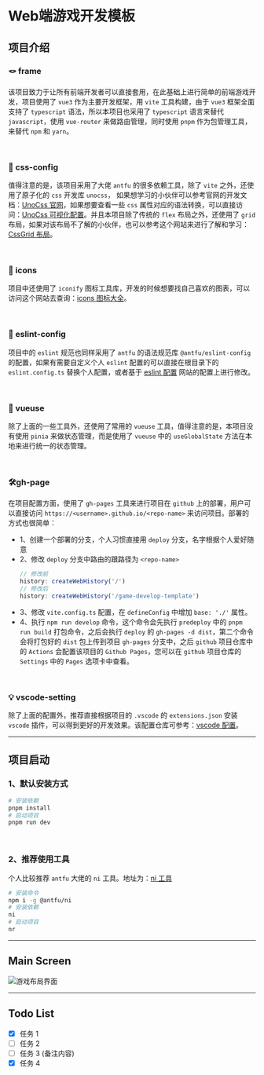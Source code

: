 # Web端游戏开发模板

## 项目介绍

### 🪢 frame
该项目致力于让所有前端开发者可以直接套用，在此基础上进行简单的前端游戏开发，项目使用了 `vue3` 作为主要开发框架，用 `vite` 工具构建，由于 `vue3` 框架全面支持了 `typescript` 语法，所以本项目也采用了 `typescript` 语言来替代 `javascript`，使用 `vue-router` 来做路由管理，同时使用 `pnpm` 作为包管理工具，来替代 `npm` 和 `yarn`。

<br />

### 🎀 css-config
值得注意的是，该项目采用了大佬 `antfu` 的很多依赖工具，除了 `vite` 之外，还使用了原子化的 `css` 开发库 `unocss`，
如果想学习的小伙伴可以参考官网的开发文档：[UnoCss 官网](https://unocss.dev/)，如果想要查看一些 `css` 属性对应的语法转换，可以直接访问：[UnoCss 可视化配置](https://unocss.dev/interactive/)。并且本项目除了传统的 `flex` 布局之外，还使用了 `grid` 布局，如果对该布局不了解的小伙伴，也可以参考这个网站来进行了解和学习：[CssGrid 布局](	https://cssgrid-generator.netlify.app/)。

<br />

### 🔅 icons
项目中还使用了 `iconify` 图标工具库，开发的时候想要找自己喜欢的图表，可以访问这个网站去查询：[icons 图标大全](https://icones.js.org/collection/all)。

<br />

### 📃 eslint-config
项目中的 `eslint` 规范也同样采用了 `antfu` 的语法规范库 `@antfu/eslint-config` 的配置，如果有需要自定义个人 `eslint` 配置的可以直接在根目录下的 `eslint.config.ts` 替换个人配置，或者基于 [eslint 配置](https://github.com/antfu/eslint-config) 网站的配置上进行修改。

<br />

### 📎️ vueuse
除了上面的一些工具外，还使用了常用的 `vueuse` 工具，值得注意的是，本项目没有使用 `pinia` 来做状态管理，而是使用了 `vueuse` 中的 `useGlobalState` 方法在本地来进行统一的状态管理。

<br />

### 🛠️gh-page
在项目配置方面，使用了 `gh-pages` 工具来进行项目在 `github` 上的部署，用户可以直接访问 `https://<username>.github.io/<repo-name>` 来访问项目。部署的方式也很简单：

- 1、创建一个部署的分支，个人习惯直接用 `deploy` 分支，名字根据个人爱好随意
- 2、修改 `deploy` 分支中路由的跟路径为 `<repo-name>`
    ```javascript
    // 修改前
    history: createWebHistory('/')
    // 修改后
    history: createWebHistory('/game-develop-template')
    ```
- 3、修改 `vite.config.ts` 配置，在 `defineConfig` 中增加 `base: './'` 属性。
- 4、执行 `npm run develop` 命令，这个命令会先执行 `predeploy` 中的 `pnpm run build` 打包命令，之后会执行 `deploy` 的 `gh-pages -d dist`，第二个命令会将打包好的 `dist` 包上传到项目 `gh-pages` 分支中，之后 `github` 项目仓库中的 `Actions` 会配置该项目的 `Github Pages`，您可以在 `github` 项目仓库的 `Settings` 中的 `Pages` 选项卡中查看。

<br />

### 💡 vscode-setting
除了上面的配置外，推荐直接根据项目的 `.vscode` 的 `extensions.json` 安装 `vscode` 插件，可以得到更好的开发效果。该配置仓库可参考：[vscode 配置](https://github.com/antfu/vscode-settings)。

---

## 项目启动

### 1、默认安装方式

```bash
# 安装依赖
pnpm install
# 启动项目
pnpm run dev
```

<br />

### 2、推荐使用工具
个人比较推荐 `antfu` 大佬的 `ni` 工具。地址为：[ni 工具](https://github.com/antfu/ni)

```bash
# 安装命令
npm i -g @antfu/ni
# 安装依赖
ni
# 启动项目
nr
```

---

## Main Screen

![游戏布局界面](./mdAssets/game-layout.png)

---

## Todo List

- [x] 任务 1
- [ ] 任务 2
- [ ] 任务 3 (备注内容)
- [x] 任务 4
